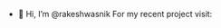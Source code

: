 - 👋 Hi, I’m @rakeshwasnik
For my recent project visit: 

<!---
rakeshwasnik/rakeshwasnik is a ✨ special ✨ repository because its `README.md` (this file) appears on your GitHub profile.
You can click the Preview link to take a look at your changes.
--->
